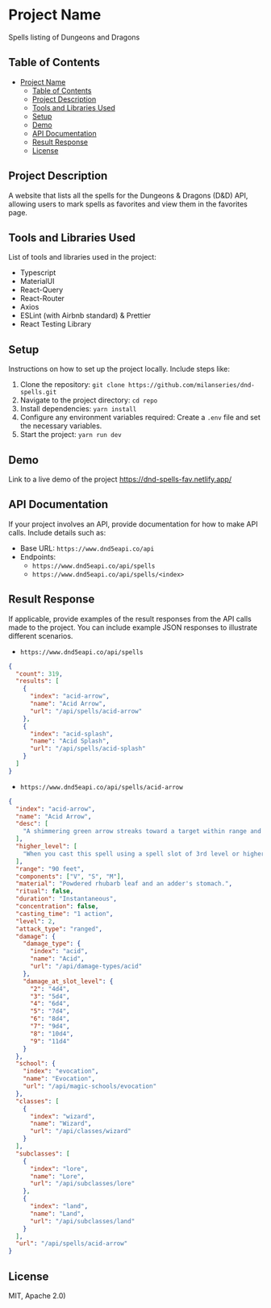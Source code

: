 # Project Name

Spells listing of Dungeons and Dragons

## Table of Contents

- [Project Name](#project-name)
  - [Table of Contents](#table-of-contents)
  - [Project Description](#project-description)
  - [Tools and Libraries Used](#tools-and-libraries-used)
  - [Setup](#setup)
  - [Demo](#demo)
  - [API Documentation](#api-documentation)
  - [Result Response](#result-response)
  - [License](#license)

## Project Description

A website that lists all the spells for the Dungeons & Dragons (D&D) API, allowing users to mark spells as favorites and view them in the favorites page.

## Tools and Libraries Used

List of tools and libraries used in the project:

- Typescript
- MaterialUI
- React-Query
- React-Router
- Axios
- ESLint (with Airbnb standard) & Prettier
- React Testing Library

## Setup

Instructions on how to set up the project locally. Include steps like:

1. Clone the repository: `git clone https://github.com/milanseries/dnd-spells.git`
2. Navigate to the project directory: `cd repo`
3. Install dependencies: `yarn install`
4. Configure any environment variables required: Create a `.env` file and set the necessary variables.
5. Start the project: `yarn run dev`

## Demo

Link to a live demo of the project https://dnd-spells-fav.netlify.app/

## API Documentation

If your project involves an API, provide documentation for how to make API calls. Include details such as:

- Base URL: `https://www.dnd5eapi.co/api`
- Endpoints:
  - `https://www.dnd5eapi.co/api/spells`
  - `https://www.dnd5eapi.co/api/spells/<index>`

## Result Response

If applicable, provide examples of the result responses from the API calls made to the project. You can include example JSON responses to illustrate different scenarios.

- `https://www.dnd5eapi.co/api/spells`

```json
{
  "count": 319,
  "results": [
    {
      "index": "acid-arrow",
      "name": "Acid Arrow",
      "url": "/api/spells/acid-arrow"
    },
    {
      "index": "acid-splash",
      "name": "Acid Splash",
      "url": "/api/spells/acid-splash"
    }
  ]
}
```

- `https://www.dnd5eapi.co/api/spells/acid-arrow`

```json
{
  "index": "acid-arrow",
  "name": "Acid Arrow",
  "desc": [
    "A shimmering green arrow streaks toward a target within range and bursts in a spray of acid. Make a ranged spell attack against the target. On a hit, the target takes 4d4 acid damage immediately and 2d4 acid damage at the end of its next turn. On a miss, the arrow splashes the target with acid for half as much of the initial damage and no damage at the end of its next turn."
  ],
  "higher_level": [
    "When you cast this spell using a spell slot of 3rd level or higher, the damage (both initial and later) increases by 1d4 for each slot level above 2nd."
  ],
  "range": "90 feet",
  "components": ["V", "S", "M"],
  "material": "Powdered rhubarb leaf and an adder's stomach.",
  "ritual": false,
  "duration": "Instantaneous",
  "concentration": false,
  "casting_time": "1 action",
  "level": 2,
  "attack_type": "ranged",
  "damage": {
    "damage_type": {
      "index": "acid",
      "name": "Acid",
      "url": "/api/damage-types/acid"
    },
    "damage_at_slot_level": {
      "2": "4d4",
      "3": "5d4",
      "4": "6d4",
      "5": "7d4",
      "6": "8d4",
      "7": "9d4",
      "8": "10d4",
      "9": "11d4"
    }
  },
  "school": {
    "index": "evocation",
    "name": "Evocation",
    "url": "/api/magic-schools/evocation"
  },
  "classes": [
    {
      "index": "wizard",
      "name": "Wizard",
      "url": "/api/classes/wizard"
    }
  ],
  "subclasses": [
    {
      "index": "lore",
      "name": "Lore",
      "url": "/api/subclasses/lore"
    },
    {
      "index": "land",
      "name": "Land",
      "url": "/api/subclasses/land"
    }
  ],
  "url": "/api/spells/acid-arrow"
}
```

## License

MIT, Apache 2.0)
